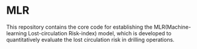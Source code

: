 # MLR
This repository contains the core code for establishing the MLR(Machine-learning Lost-circulation Risk-index) model, which is developed to quantitatively evaluate the lost circulation risk in drilling operations. 
